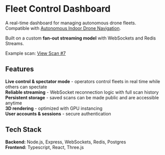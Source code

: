 # Fleet Control Dashboard

A real-time dashboard for managing autonomous drone fleets.  
Compatible with [Autonomous Indoor Drone Navigation](https://github.com/coskyler/Autonomous-Indoor-Drone-Navigation).

Built on a custom **fan-out streaming model** with WebSockets and Redis Streams.

Example scan: [View Scan #7](https://fleetcontrol.coskyler.com/scans/7)

## Features
**Live control & spectator mode** - operators control fleets in real time while others can spectate<br>
**Reliable streaming** - WebSocket reconnection logic with full scan history<br>
**Persistent storage** - saved scans can be made public and are accessible anytime<br>
**3D rendering** - optimized with GPU instancing<br>
**User accounts & sessions** - secure authentication

## Tech Stack
**Backend:** Node.js, Express, WebSockets, Redis, Postgres<br>
**Frontend:** Typescript, React, Three.js
